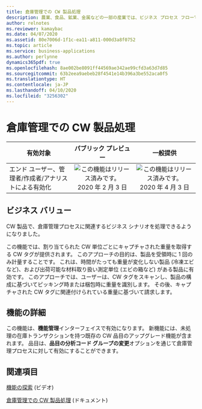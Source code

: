 ```yaml
---
title: 倉庫管理での CW 製品処理
description: 農業、食品、鉱業、金属などの一部の産業では、ビジネス プロセス フローで複数の測定単位を使用して製品を追跡する必要があります。
author: relnotes
ms.reviewer: kamaybac
ms.date: 04/07/2020
ms.assetid: 80e7006d-1f1c-ea11-a811-000d3a8f0752
ms.topic: article
ms.service: business-applications
ms.author: perlynne
dynamics365pdf: true
ms.openlocfilehash: 8ae002be8091ff44569ae342ae99cfd3a63d7d85
ms.sourcegitcommit: 63b2eea9aebeb28f4541e14b396a3be552aca0f5
ms.translationtype: HT
ms.contentlocale: ja-JP
ms.lasthandoff: 04/10/2020
ms.locfileid: "3256302"
---
```

# <a name="catch-weight-product-processing-with-warehouse-management"></a>倉庫管理での CW 製品処理


| 有効対象    |  パブリック プレビュー | 一般提供 | 
| ---------- | :----------: |:----------: |
|エンド ユーザー、管理者/作成者/アナリストによる有効化|![この機能はリリース済みです。](/dynamics365-release-plan/media/green-checkmark.png "この機能はリリース済みです。") 2020 年 2 月 3 日| ![この機能はリリース済みです。](/dynamics365-release-plan/media/green-checkmark.png "この機能はリリース済みです。") 2020 年 4 月 3 日|


## <a name="business-value"></a>ビジネス バリュー
<!-- bv start -->
CW 製品で、倉庫管理プロセスに関連するビジネス シナリオを処理できるようになりました。

この機能では、割り当てられた CW 単位ごとにキャプチャされた重量を取得する CW タグが提供されます。 このアプローチの目的は、製品を受領時に 1 回のみ計量することです。 これは、時間がたっても重量が変化しない製品 (冷凍エビなど)、および出荷可能な材料取り扱い測定単位 (エビの箱など) がある製品に有効です。 このアプローチでは、ユーザーは、CW タグをスキャンし、製品の構成に基づいてピッキング時または梱包時に重量を識別します。 その後、キャプチャされた CW タグに関連付けられている重量に基づいて請求します。
<!-- bv end -->



## <a name="feature-details"></a>機能の詳細
<!--feature detail start -->
この機能は、**機能管理**インターフェイスで有効になります。 新機能には、未処理の在庫トランザクションを持つ既存の CW 品目のアップグレード機能が含まれます。 品目は、**品目の分析コード グループの変更**オプションを通じて倉庫管理プロセスに対して有効にすることができます。
<!--feature detail end -->










## <a name="see-also"></a>関連項目
[機能の探索](https://www.microsoft.com/videoplayer/embed/RE4jzx8) (ビデオ)

<!--docs start-->
[倉庫管理での CW 製品処理](https://docs.microsoft.com/dynamics365/supply-chain/warehousing/catch-weight-processing) (ドキュメント)
<!--docs end-->
